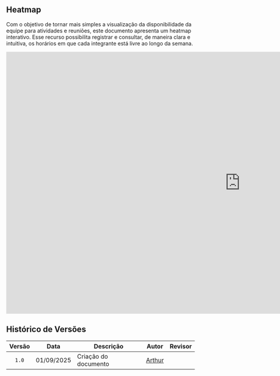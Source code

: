 ## Heatmap

Com o objetivo de tornar mais simples a visualização da disponibilidade da equipe para atividades e reuniões, este documento apresenta um heatmap interativo. Esse recurso possibilita registrar e consultar, de maneira clara e intuitiva, os horários em que cada integrante está livre ao longo da semana.

<iframe width="1250px" height="700px" frameborder="0" src="https://docs.google.com/spreadsheets/d/1370tyh754-tQBw-eXbGLlobha-QG9Gw3YbDeR1TdDQA/edit?usp=sharing"></iframe>

## Histórico de Versões

| Versão | Data       | Descrição                            | Autor                                                 | Revisor                                               |
| :----: | ---------- | ------------------------------------ | ----------------------------------------------------- | ----------------------------------------------------- |
| `1.0`  | 01/09/2025 | Criação do documento                 |  [Arthur](https://github.com/Tutzs)                   |                                                       | 